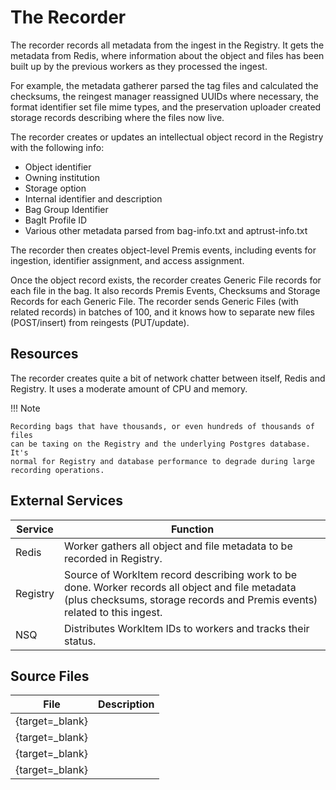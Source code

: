 # The Recorder

The recorder records all metadata from the ingest in the Registry. It gets the metadata from Redis, where information about the object and files has been built up by the previous workers as they processed the ingest.

For example, the metadata gatherer parsed the tag files and calculated the checksums, the reingest manager reassigned UUIDs where necessary, the format identifier set file mime types, and the preservation uploader created storage records describing where the files now live.

The recorder creates or updates an intellectual object record in the Registry with the following info:

* Object identifier
* Owning institution
* Storage option
* Internal identifier and description
* Bag Group Identifier
* BagIt Profile ID
* Various other metadata parsed from bag-info.txt and aptrust-info.txt

The recorder then creates object-level Premis events, including events for ingestion, identifier assignment, and access assignment.

Once the object record exists, the recorder creates Generic File records for each file in the bag. It also records Premis Events, Checksums and Storage Records for each Generic File. The recorder sends Generic Files (with related records) in batches of 100, and it knows how to separate new files (POST/insert) from reingests (PUT/update).

## Resources

The recorder creates quite a bit of network chatter between itself, Redis and Registry. It uses a moderate amount of CPU and memory.

!!! Note

    Recording bags that have thousands, or even hundreds of thousands of files
    can be taxing on the Registry and the underlying Postgres database. It's
    normal for Registry and database performance to degrade during large
    recording operations.

## External Services

| Service | Function |
| ------- | -------- |
| Redis | Worker gathers all object and file metadata to be recorded in Registry.
| Registry | Source of WorkItem record describing work to be done. Worker records all object and file metadata (plus checksums, storage records and Premis events) related to this ingest.
| NSQ | Distributes WorkItem IDs to workers and tracks their status.


## Source Files

| File | Description |
| ---- | ----------- |
| [](){target=_blank} | |
| [](){target=_blank} | |
| [](){target=_blank} | |
| [](){target=_blank} | |
